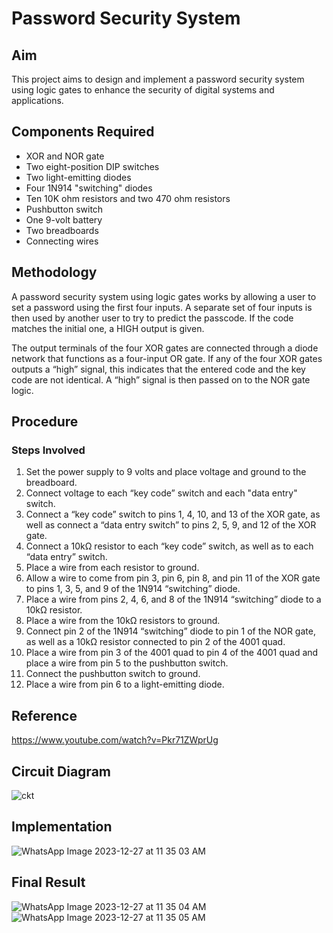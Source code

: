 # Password Security System

## Aim
This project aims to design and implement a password security system using logic gates to enhance the security of digital systems and applications.

## Components Required
- XOR and NOR gate
- Two eight-position DIP switches
- Two light-emitting diodes
- Four 1N914 "switching" diodes
- Ten 10K ohm resistors and two 470 ohm resistors
- Pushbutton switch
- One 9-volt battery
- Two breadboards
- Connecting wires

## Methodology
A password security system using logic gates works by allowing a user to set a password using the first four inputs. A separate set of four inputs is then used by another user to try to predict the passcode. If the code matches the initial one, a HIGH output is given.

The output terminals of the four XOR gates are connected through a diode network that functions as a four-input OR gate. If any of the four XOR gates outputs a “high” signal, this indicates that the entered code and the key code are not identical. A “high” signal is then passed on to the NOR gate logic.

## Procedure
### Steps Involved
1. Set the power supply to 9 volts and place voltage and ground to the breadboard.
2. Connect voltage to each “key code” switch and each "data entry" switch.
3. Connect a “key code” switch to pins 1, 4, 10, and 13 of the XOR gate, as well as connect a “data entry switch” to pins 2, 5, 9, and 12 of the XOR gate.
4. Connect a 10kΩ resistor to each “key code” switch, as well as to each “data entry” switch.
5. Place a wire from each resistor to ground.
6. Allow a wire to come from pin 3, pin 6, pin 8, and pin 11 of the XOR gate to pins 1, 3, 5, and 9 of the 1N914 “switching” diode.
7. Place a wire from pins 2, 4, 6, and 8 of the 1N914 “switching” diode to a 10kΩ resistor.
8. Place a wire from the 10kΩ resistors to ground.
9. Connect pin 2 of the 1N914 “switching” diode to pin 1 of the NOR gate, as well as a 10kΩ resistor connected to pin 2 of the 4001 quad.
10. Place a wire from pin 3 of the 4001 quad to pin 4 of the 4001 quad and place a wire from pin 5 to the pushbutton switch.
11. Connect the pushbutton switch to ground.
12. Place a wire from pin 6 to a light-emitting diode.
## Reference
https://www.youtube.com/watch?v=Pkr71ZWprUg
## Circuit Diagram
![ckt](https://github.com/Eunoianivi123/Password-Security-Checker/assets/106133263/e270c849-b723-4945-a47a-ece212d08e7a)
## Implementation 
![WhatsApp Image 2023-12-27 at 11 35 03 AM](https://github.com/Eunoianivi123/Password-Security-Checker/assets/106133263/a1ccbf13-8b52-4325-bf57-86de4080412e)
## Final Result
![WhatsApp Image 2023-12-27 at 11 35 04 AM](https://github.com/Eunoianivi123/Password-Security-Checker/assets/106133263/a2097a1b-33c1-4be4-850b-812def800d8d)
![WhatsApp Image 2023-12-27 at 11 35 05 AM](https://github.com/Eunoianivi123/Password-Security-Checker/assets/106133263/588b33a1-bd93-4d30-8f40-f15ae2da546c)
